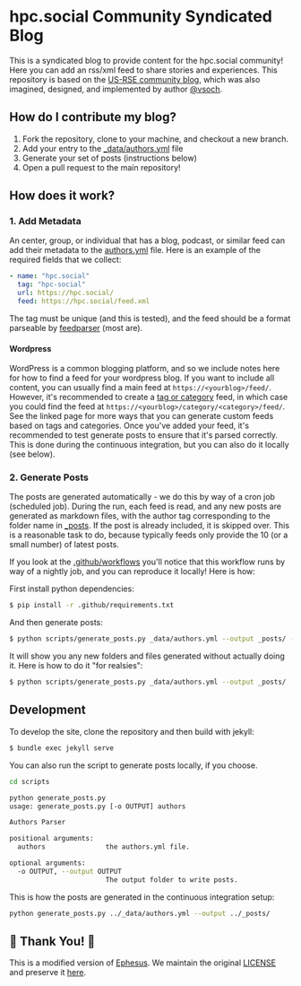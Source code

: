 # hpc.social Community Syndicated Blog

This is a syndicated blog to provide content for the hpc.social community!
Here you can add an rss/xml feed to share stories and experiences. This
repository is based on the [US-RSE community blog](https://github.com/USRSE/blog), 
which was also imagined, designed, and implemented by author [@vsoch](https://github.com/vsoch).

## How do I contribute my blog?

1. Fork the repository, clone to your machine, and checkout a new branch.
1. Add your entry to the [_data/authors.yml](_data/authors.yml) file
1. Generate your set of posts (instructions below)
1. Open a pull request to the main repository!

## How does it work?

### 1. Add Metadata

An center, group, or individual that has a blog, podcast, or similar feed can add their
metadata to the [authors.yml](_data/authors.yml) file. Here is an example
of the required fields that we collect:

```yaml
- name: "hpc.social"
  tag: "hpc-social"
  url: https://hpc.social/
  feed: https://hpc.social/feed.xml
```

The tag must be unique (and this is tested), and the feed should be a format
parseable by [feedparser](https://pythonhosted.org/feedparser/) (most are).

#### Wordpress

WordPress is a common blogging platform, and so we include notes here for how
to find a feed for your wordpress blog. If you want to include all content,
you can usually find a main feed at `https://<yourblog>/feed/`. However, it's
recommended to create a [tag or category](https://wordpress.org/support/article/wordpress-feeds/#categories-and-tags)
feed, in which case you could find the feed at `https://<yourblog>/category/<category>/feed/`. See the linked
page for more ways that you can generate custom feeds based on tags and categories.
Once you've added your feed, it's recommended to test generate posts to ensure
that it's parsed correctly. This is done during the continuous integration,
but you can also do it locally (see below).

### 2. Generate Posts

The posts are generated automatically - we do this by way of a cron job (scheduled
job). During the run, each feed is read, and any new posts are generated
as markdown files, with the author tag corresponding to the folder name in [_posts](_posts).
If the post is already included, it is skipped over. This is a reasonable task to do,
because typically feeds only provide the 10 (or a small number) of latest posts.

If you look at the [.github/workflows](.github/workflows) you'll notice that
this workflow runs by way of a nightly job, and you can reproduce it locally!
Here is how:

First install python dependencies:

```bash
$ pip install -r .github/requirements.txt
```

And then generate posts:

```bash
$ python scripts/generate_posts.py _data/authors.yml --output _posts/ --test
```

It will show you any new folders and files generated without actually doing it.
Here is how to do it "for realsies":

```bash
$ python scripts/generate_posts.py _data/authors.yml --output _posts/
```

## Development

To develop the site, clone the repository and then build with jekyll:

```bash
$ bundle exec jekyll serve
```

You can also run the script to generate posts locally, if you choose.

```bash
cd scripts

python generate_posts.py
usage: generate_posts.py [-o OUTPUT] authors

Authors Parser

positional arguments:
  authors               the authors.yml file.

optional arguments:
  -o OUTPUT, --output OUTPUT
                        The output folder to write posts.
```

This is how the posts are generated in the continuous integration setup:

```bash
python generate_posts.py ../_data/authors.yml --output ../_posts/
```

## 🎨️ Thank You! 🎨️

This is a modified version of [Ephesus](https://github.com/onepase/Ephesus). We
maintain the original [LICENSE](.github/LICENSE-Ephesus) and preserve it [here](LICENSE).
